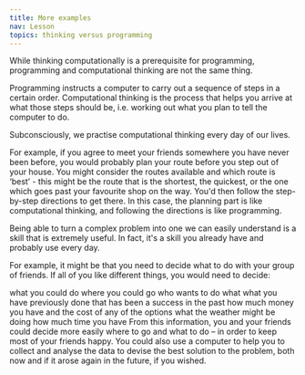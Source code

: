 ```yaml
---
title: More examples
nav: Lesson
topics: thinking versus programming
---
```


While thinking computationally is a prerequisite for programming, programming and computational thinking are not the same thing.

Programming instructs a computer to carry out a sequence of steps in a certain order. Computational thinking is the process that helps you arrive at what those steps should be, i.e. working out what you plan to tell the computer to do.

Subconsciously, we practise computational thinking every day of our lives. 

For example, if you agree to meet your friends somewhere you have never been before, you would probably plan your route before you step out of your house. You might consider the routes available and which route is ‘best’ - this might be the route that is the shortest, the quickest, or the one which goes past your favourite shop on the way. You'd then follow the step-by-step directions to get there. In this case, the planning part is like computational thinking, and following the directions is like programming.

Being able to turn a complex problem into one we can easily understand is a skill that is extremely useful. In fact, it's a skill you already have and probably use every day.

For example, it might be that you need to decide what to do with your group of friends. If all of you like different things, you would need to decide:

what you could do
where you could go
who wants to do what
what you have previously done that has been a success in the past
how much money you have and the cost of any of the options
what the weather might be doing
how much time you have
From this information, you and your friends could decide more easily where to go and what to do – in order to keep most of your friends happy. You could also use a computer to help you to collect and analyse the data to devise the best solution to the problem, both now and if it arose again in the future, if you wished.
